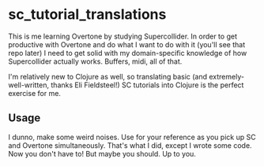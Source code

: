 # sc_tutorial_translations

This is me learning Overtone by studying Supercollider. In order to get productive with Overtone and do what I want to do with it (you'll see that repo later) I need to get solid with my domain-specific knowledge of how Supercollider actually works. Buffers, midi, all of that.

I'm relatively new to Clojure as well, so translating basic (and extremely-well-written, thanks Eli Fieldsteel!) SC tutorials into Clojure is the perfect exercise for me.

## Usage

I dunno, make some weird noises. Use for your reference as you pick up SC and Overtone simultaneously. That's what I did, except I wrote some code. Now you don't have to! But maybe you should. Up to you.
